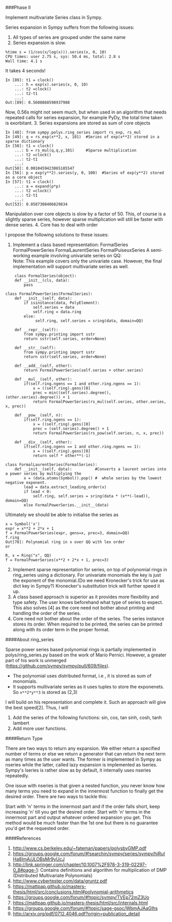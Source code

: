 ###Phase II

Implement multivariate Series class in Sympy.

Series expansion in Sympy suffers from the following issues:   
1. All types of series are grouped under the same name  
2. Series expansion is slow.  
```
%time s = (1/cos(x/log(x))).series(x, 0, 10)
CPU times: user 2.75 s, sys: 50.4 ms, total: 2.8 s
Wall time: 4.1 s
```
It takes 4 seconds!
```
In [89]: t1 = clock()
    ...: h = exp(x).series(x, 0, 10)
    ...: t2 =clock()
    ...: t2-t1
    ...: 
Out:[89]: 0.5608868598937988
```
Now, 0.56s might not seem much, but when used in an algorithm that needs repeated calls for series expansion,
for example PyDy, the total time taken is exorbitant.
3. Series expansions are stored as sum of core objects
```
In [48]: from sympy.polys.ring_series import rs_exp, rs_mul
In [49]: q = rs_exp(x**2, x, 101)  #Series of exp(x**2) stored in a sparse dictionary
In [50]: t1 = clock()
    ...: b = rs_mul(q,q,y,101)     #Sparse multiplication
    ...: t2 =clock()
    ...: t2-t1
    ...: 
Out[50]: 0.0010459423065185547
In [56]: p = exp(y**2).series(y, 0, 100)  #Series of exp(y**2) stored as a core object
In [57]: t1 = clock()
    ...: a = expand(p*p) 
    ...: t2 =clock()
    ...: t2-t1
    ...: 
Out[53]: 0.0587308406829834    
```
Manipulation over core objects is slow by a factor of 50. This, of course is a slightly sparse series, 
however sparse multiplication will still be faster with dense series.
4. Core has to deal with order

I propose the following solutions to these issues:

1. Implement a class based representation:
     FormalSeries
     FormalPowerSeries
     FormalLaurentSeries
     FormalPuiseuxSeries
A semi-working example involving univariate series on QQ:  
Note: This example covers only the univariate case. However, the final
    implementation will support multivariate series as well.
```
    class FormalSeries(object):
    def __init__(cls, data):
        pass

class FormalPowerSeries(FormalSeries):
    def __init__(self, data):
        if isinstance(data, PolyElement):
            self.series = data
            self.ring = data.ring
        else:
             self.ring, self.series = sring(data, domain=QQ)

    def __repr__(self):
        from sympy.printing import sstr
        return sstr(self.series, order=None)

    def __str__(self):
        from sympy.printing import sstr
        return sstr(self.series, order=None)

    def __add__(self, other):
        return FormalPowerSeries(self.series + other.series)

    def __mul__(self, other):
        if(self.ring.ngens == 1 and other.ring.ngens == 1):
            x = ((self.ring).gens)[0]
            prec = min((self.series).degree(), (other.series).degree()) + 1
            return FormalPowerSeries(rs_mul(self.series, other.series, x, prec))

    def __pow__(self, n):
        if(self.ring.ngens == 1):
            x = ((self.ring).gens)[0]
            prec = (self.series).degree() + 1
            return FormalPowerSeries(rs_pow(self.series, n, x, prec))

    def __div__(self, other):
        if(self.ring.ngens == 1 and other.ring.ngens == 1):
            x = ((self.ring).gens)[0]
            return self * other**(-1)

class FormalLaurentSeries(FormalSeries):
    def __init__(self, data):          #Converts a laurent series into a power series by multiplying the 
        x = (data.atoms(Symbol)).pop() #  whole series by the lowest negative exponent.
        lead = data.extract_leading_order(x)
        if lead < 0:
            self.ring, self.series = sring(data * (x**(-lead)), domain=QQ)
        else FormalPowerSeries.__init__(data)
```
Ultimately we should be able to initialise the series as
```
x = Symbol('x')
expr = x**2 + 2*x + 1
f = FormalPowerSeries(expr, gens=x, prec=3, domain=QQ) 
f.ring
Out[78]: Polynomial ring in x over QQ with lex order
or

R, x = Ring("x", QQ)
f = FormalPowerSeries(x**2 + 2*x + 1, prec=3)
```
2. Implement sparse representation for series, on top of polynomial rings in
   ring_series using a dictionary. For univariate monomials the key is just the
   exponent of the monomial.(Do we need Kronecker's trick for use as dict key in
   Sympy?) Kronecker's substitution trick will further speed it up.  
3. A class based approach is superior as it provides more flexibility and type
   safety. The user knows beforehand what type of series to expect. This also
   solves [4] as the core need not bother about printing and handling the order
   of the series.
4. Core need not bother about the order of the series. The series instance
   stores its order. When required to be printed, the series can be printed
   along with its order term in the proper format.

####About ring_series

Sparse power series based polynomial rings is partially implemented in 
polys/ring_series.py based on the work of Mario Pernici. However,
 a greater part of his work is unmerged (https://github.com/sympy/sympy/pull/609/files).
* The polynomial uses distributed format, i.e , it is stored as sum of
monomials.
* It supports multivariate series as it uses tuples to store the exponenets. So
`x**2*y**3` is stored as (2,3)

 I will build on his representation and complete it. Such an approach will give
 the best speed[2]. Thus, I will

1. Add the series of the following functions: sin, cos, tan
sinh, cosh, tanh lambert
2. Add more user functions.

####Return Type

There are two ways to return any expansion. We either return a specified number
of terms or else we return a generator that can return the next term as many
times as the user wants. The former is implemented in Sympy as nseries while the
latter, called lazy expansion is implemented as lseries. Sympy's lseries is
rather slow as by default, it internally uses nseries repeatedly.

One issue with nseries is that given a nested function, you never know how many
terms you need to expand in the innermost function to finally get the desired
order. There are two ways to tackle this:

Start with 'n' terms in the innermost part and if the order falls short, keep
increasing 'n' till you get the desired order.  Start with 'n' terms in the
innermost part and output whatever ordered expansion you get. This method would
be much faster than the 1st one but there is no guarantee you'd get the
requested order.

####References
1. http://www.cs.berkeley.edu/~fateman/papers/polysbyGMP.pdf
2. https://groups.google.com/forum/#!searchin/sympy/series/sympy/hiRuIHa8ImA/JLOBsMr9yUcJ  
3. http://link.springer.com/chapter/10.1007%2F978-3-319-02297-0_8#page-1: Contains definitions and algorithm for multiplication of DMP (Distributed Multivariate Polynomials)
4. http://www.cybertester.com/data/gruntz.pdf
5. https://mattpap.github.io/masters-thesis/html/src/conclusions.html#polynomial-arithmetics
6. https://groups.google.com/forum/#!topic/sympy/TVEp72mZ3Uo
7. https://mattpap.github.io/masters-thesis/html/src/internals.html
8. https://groups.google.com/forum/#!topic/sage-gsoc/WbmAJAaGlhs
9. http://arxiv.org/pdf/0712.4046.pdf?origin=publication_detail
